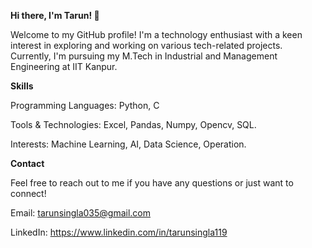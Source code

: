 **Hi there, I'm Tarun! 👋**

Welcome to my GitHub profile! 
I'm a technology enthusiast with a keen interest in exploring and working on various tech-related projects. 
Currently, I'm pursuing my M.Tech in Industrial and Management Engineering at IIT Kanpur.

**Skills**

Programming Languages: Python, C

Tools & Technologies: Excel, Pandas, Numpy, Opencv, SQL.

Interests: Machine Learning, AI, Data Science, Operation.

**Contact**

Feel free to reach out to me if you have any questions or just want to connect!

Email: tarunsingla035@gmail.com

LinkedIn: https://www.linkedin.com/in/tarunsingla119

<!---
TarunSingla11/TarunSingla11 is a ✨ special ✨ repository because its `README.md` (this file) appears on your GitHub profile.
You can click the Preview link to take a look at your changes.
--->
